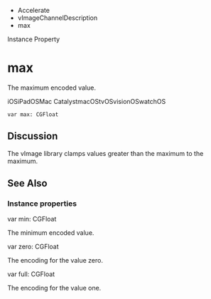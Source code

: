 

- Accelerate
- vImageChannelDescription
-  max 

Instance Property

# max

The maximum encoded value.

iOSiPadOSMac CatalystmacOStvOSvisionOSwatchOS

``` source
var max: CGFloat
```

## Discussion

The vImage library clamps values greater than the maximum to the maximum.

## See Also

### Instance properties

var min: CGFloat

The minimum encoded value.

var zero: CGFloat

The encoding for the value zero.

var full: CGFloat

The encoding for the value one.

